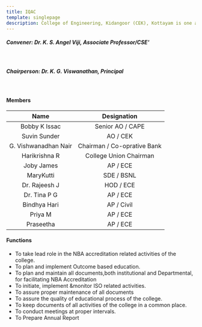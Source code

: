 ```yaml
---
title: IQAC
template: singlepage
description: College of Engineering, Kidangoor (CEK), Kottayam is one among the premier institutions in the state. The college is governed by the Co-operative Academy of Professional Education established by the Government of Kerala. The admissions are based on the rank obtained by the students in the State Entrance examinations and functioning of the college is according to the rules and regulations formulated by the Government of Kerala.
---
```


##### **Convener:** Dr. K. S. Angel Viji,  Associate Professor/CSE'
 
<br>

##### **Chairperson:** Dr. K. G. Viswanathan, Principal
<br>

#### Members

| Name | Designation |
|:--------------------:|:---------------------------:|
| Bobby K Issac | Senior AO / CAPE |
| Suvin Sunder | AO / CEK |
| G. Vishwanadhan Nair | Chairman / Co-oprative Bank |
| Harikrishna R | College Union Chairman |
| Joby James | AP / ECE |
| MaryKutti | SDE / BSNL |
| Dr. Rajeesh J | HOD / ECE |
| Dr. Tina P G | AP / ECE |
| Bindhya Hari | AP / Civil |
| Priya M | AP / ECE |
| Praseetha | AP / ECE |

#### Functions

- To take lead role in the NBA accreditation related activities of the college.
- To plan and implement Outcome based education.
- To plan and maintain all documents,both institutional and Departmental, for facilitating NBA Accreditation
- To initiate, implement &monitor ISO related activities.
- To assure proper maintenance of all documents
- To assure the quality of educational process of the college.
- To keep documents of all activities of the college in a common place.
- To conduct meetings at proper intervals.
- To Prepare Annual Report
